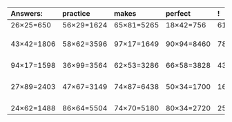 | Answers: | practice | makes | perfect | ! |
| :--- | :--- | :--- | :--- | :--- |
| 26×25=650 | 56×29=1624 | 65×81=5265 | 18×42=756 | 61×20=1220 | 
|   |   |   |   |   | 
|   |   |   |   |   | 
|   |   |   |   |   | 
| 43×42=1806 | 58×62=3596 | 97×17=1649 | 90×94=8460 | 78×26=2028 | 
|   |   |   |   |   | 
|   |   |   |   |   | 
|   |   |   |   |   | 
|   |   |   |   |   | 
| 94×17=1598 | 36×99=3564 | 62×53=3286 | 66×58=3828 | 43×26=1118 | 
|   |   |   |   |   | 
|   |   |   |   |   | 
|   |   |   |   |   | 
|   |   |   |   |   | 
| 27×89=2403 | 47×67=3149 | 74×87=6438 | 50×34=1700 | 16×68=1088 | 
|   |   |   |   |   | 
|   |   |   |   |   | 
|   |   |   |   |   | 
|   |   |   |   |   | 
| 24×62=1488 | 86×64=5504 | 74×70=5180 | 80×34=2720 | 25×78=1950 | 
